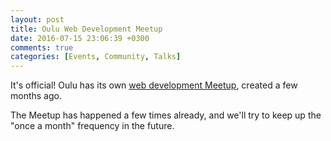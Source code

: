 ```yaml
---
layout: post
title: Oulu Web Development Meetup
date: 2016-07-15 23:06:39 +0300
comments: true
categories: [Events, Community, Talks]
---
```


It's official! Oulu has its own [web development Meetup](https://www.meetup.com/Oulu-Web-Development/), created a few months ago.

<!-- more -->

The Meetup has happened a few times already, and we'll try to keep up the "once a month" frequency in the future.
